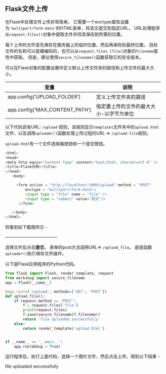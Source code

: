 ## Flask文件上传

在Flask中处理文件上传非常简单。 它需要一个enctype属性设置为`'multipart/form-data'`的HTML表单，将该文提交到指定URL。 URL处理程序从`request.files[]`对象中提取文件并将其保存到所需的位置。

每个上传的文件首先保存在服务器上的临时位置，然后再保存到最终位置。 目标文件的名称可以是硬编码的，也可以从`request.files [file]`对象的`filename`属性中获取。 但是，建议使用`secure_filename()`函数获取它的安全版本。

可以在Flask对象的配置设置中定义默认上传文件夹的路径和上传文件的最大大小。

| 变量                           | 说明                                    |
| ------------------------------ | --------------------------------------- |
| app.config[‘UPLOAD_FOLDER’]    | 定义上传文件夹的路径                    |
| app.config[‘MAX_CONTENT_PATH’] | 指定要上传的文件的最大大小-以字节为单位 |

以下代码具有URL: `/upload` 规则，该规则显示`templates`文件夹中的`upload.html`文件，以及调用`uploader()`函数处理上传过程的URL => `/upload-file`规则。

`upload.html`有一个文件选择器按钮和一个提交按钮。

```python
<html>
<head>
<meta http-equiv="Content-Type" content="text/html; charset=utf-8" />
<title>Flask示例</title>
</head>
   <body>

     <form action = "http://localhost:5000/upload" method = "POST" 
         enctype = "multipart/form-data">
         <input type = "file" name = "file" />
         <input type = "submit" value="提交"/>
      </form>

   </body>
</html>
```

将看到如下截图所示 -

————————————

选择文件后点击**提交**。 表单的post方法调用URL=> `/upload_file`。 底层函数`uploader()`执行保存文件操作。

以下是Flask应用程序的Python代码。

```python
from flask import Flask, render_template, request
from werkzeug import secure_filename
app = Flask(__name__)

@app.route('/upload', methods=['GET', 'POST'])
def upload_file():
    if request.method == 'POST':
        f = request.files['file']
        print(request.files)
        f.save(secure_filename(f.filename))
        return 'file uploaded successfully'
    else:
        return render_template('upload.html')


if __name__ == '__main__':
    app.run(debug = True)
```

运行程序后，执行上面代码，选择一个图片文件，然后点击上传，得到以下结果 -

file uploaded seccessfully